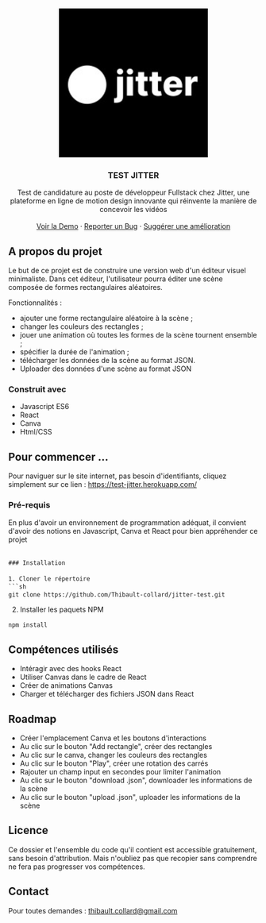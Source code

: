 
<br />
<p align="center">
  <a href="https://github.com/Thibault-collard/jitter-test">
    <img src="./src/jitter-logo.jpeg" alt="Logo" height="300">
  </a>

  <h3 align="center"> TEST JITTER </h3>

  <p align="center">
    Test de candidature au poste de développeur Fullstack chez Jitter, une plateforme en ligne de motion design innovante qui réinvente la manière de concevoir les vidéos
		<br />
    <br />
    <a href="https://test-jitter.herokuapp.com/">Voir la Demo</a>
    ·
    <a href="https://github.com/Thibault-collard/jitter-test/issues">Reporter un Bug</a>
    ·
    <a href="https://github.com/Thibault-collard/jitter-test/issues">Suggérer une amélioration</a>
  </p>
</p>

<!-- ABOUT THE PROJECT -->
## A propos du projet

Le but de ce projet est de construire une version web d'un éditeur visuel minimaliste. Dans cet éditeur, l'utilisateur pourra éditer une scène composée de formes rectangulaires aléatoires.

Fonctionnalités : 
- ajouter une forme rectangulaire aléatoire à la scène ;
- changer les couleurs des rectangles ;
- jouer une animation où toutes les formes de la scène tournent ensemble ;
- spécifier la durée de l'animation ;
- télécharger les données de la scène au format JSON.
- Uploader des données d'une scène au format JSON

### Construit avec

* Javascript ES6
* React
* Canva
* Html/CSS

<!-- GETTING STARTED -->
## Pour commencer ...

Pour naviguer sur le site internet, pas besoin d'identifiants, cliquez simplement sur ce lien : https://test-jitter.herokuapp.com/

### Pré-requis

En plus d'avoir un environnement de programmation adéquat, il convient d'avoir des notions en Javascript, Canva et React pour bien appréhender ce projet

```

### Installation

1. Cloner le répertoire
```sh
git clone https://github.com/Thibault-collard/jitter-test.git
```
2. Installer les paquets NPM
```sh
npm install
```

<!-- USAGE EXAMPLES -->
## Compétences utilisés

- Intéragir avec des hooks React
- Utiliser Canvas dans le cadre de React
- Créer de animations Canvas
- Charger et télécharger des fichiers JSON dans React

<!-- ROADMAP -->
## Roadmap

- Créer l'emplacement Canva et les boutons d'interactions
- Au clic sur le bouton "Add rectangle", créer des rectangles 
- Au clic sur le canva, changer les couleurs des rectangles
- Au clic sur le bouton "Play", créer une rotation des carrés
- Rajouter un champ input en secondes pour limiter l'animation
- Au clic sur le bouton "download .json", downloader les informations de la scène
- Au clic sur le bouton "upload .json", uploader les informations de la scène

<!-- LICENSE -->
## Licence

Ce dossier et l'ensemble du code qu'il contient est accessible gratuitement, sans besoin d'attribution.
Mais n'oubliez pas que recopier sans comprendre ne fera pas progresser vos compétences.

<!-- CONTACT -->
## Contact

Pour toutes demandes : thibault.collard@gmail.com


